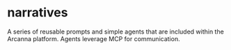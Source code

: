 # narratives
A series of reusable prompts and simple agents that are included within the Arcanna platform. Agents leverage MCP for communication.
